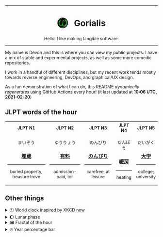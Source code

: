 ***

<h1 align="center">
<sub>
    <img src="readme/resources/avatar.png" height="36">
</sub>
&nbsp;
Gorialis
</h1>
<p align="center">
Hello! I like making tangible software.
</p>

***

My name is Devon and this is where you can view my public projects. I have a mix of stable and experimental projects, as well as some more comedic repositories.

I work in a handful of different disciplines, but my recent work tends mostly towards reverse engineering, DevOps, and graphical/UX design.

As a fun demonstration of what I can do, this README *dynamically regenerates* using GitHub Actions every hour! (it last updated at **10:06 UTC, 2021-02-20**)

<h2>JLPT words of the hour</h2>
<table>
    <tr>
        <th>JLPT N1</th>
        <th>JLPT N2</th>
        <th>JLPT N3</th>
        <th>JLPT N4</th>
        <th>JLPT N5</th>
    </tr>
    <tr>
        <td>
            <p align="center">まいぞう</p>
            <h3 align="center"><b><a href="https://jisho.org/search/%E5%9F%8B%E8%94%B5">埋蔵</a></b></h3>
            <hr>
            <p align="center">buried property,<wbr> treasure trove</p>
        </td>
        <td>
            <p align="center">ゆうりょう</p>
            <h3 align="center"><b><a href="https://jisho.org/search/%E6%9C%89%E6%96%99">有料</a></b></h3>
            <hr>
            <p align="center">admission-paid,<wbr> toll</p>
        </td>
        <td>
            <p align="center">のんびり</p>
            <h3 align="center"><b><a href="https://jisho.org/search/%E3%81%AE%E3%82%93%E3%81%B3%E3%82%8A">のんびり</a></b></h3>
            <hr>
            <p align="center">carefree,<wbr> at leisure</p>
        </td>
        <td>
            <p align="center">だんぼう</p>
            <h3 align="center"><b><a href="https://jisho.org/search/%E6%9A%96%E6%88%BF">暖房</a></b></h3>
            <hr>
            <p align="center">heating</p>
        </td>
        <td>
            <p align="center">だいがく</p>
            <h3 align="center"><b><a href="https://jisho.org/search/%E5%A4%A7%E5%AD%A6">大学</a></b></h3>
            <hr>
            <p align="center">college;<br> university</p>
        </td>
    </tr>
</table>

<h2>Other things</h2>
<details>
<summary>🕙  World clock inspired by <a href="https://xkcd.com/now">XKCD now</a></summary>

> <img src="generated/now.png" width="512">

</details>
<details>
<summary>🌔 Lunar phase</summary>

The moon is approximately 31.44% through its phase (Waxing Gibbous).

</details>
<details>
<summary>&#x1f5bc; Fractal of the hour</summary>

> <img src="generated/fractal.png" width="512">

</details>
<details>
<summary>&#x23f2; Year percentage bar</summary>
<pre><code>2021 [██▁▁▁▁▁▁▁▁▁▁▁▁▁▁▁▁▁▁] 13.81%</code></pre>
</details>
